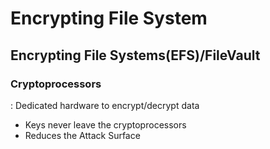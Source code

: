 # Encrypting File System


## Encrypting File Systems(EFS)/FileVault


### Cryptoprocessors
 : Dedicated hardware to encrypt/decrypt data
 - Keys never leave the cryptoprocessors
 - Reduces the Attack Surface
